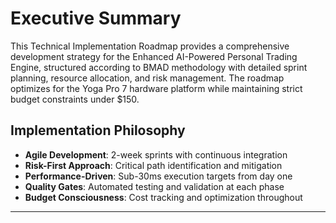 # **Executive Summary**

This Technical Implementation Roadmap provides a comprehensive development strategy for the Enhanced AI-Powered Personal Trading Engine, structured according to BMAD methodology with detailed sprint planning, resource allocation, and risk management. The roadmap optimizes for the Yoga Pro 7 hardware platform while maintaining strict budget constraints under $150.

## **Implementation Philosophy**
- **Agile Development**: 2-week sprints with continuous integration
- **Risk-First Approach**: Critical path identification and mitigation
- **Performance-Driven**: Sub-30ms execution targets from day one
- **Quality Gates**: Automated testing and validation at each phase
- **Budget Consciousness**: Cost tracking and optimization throughout

---
